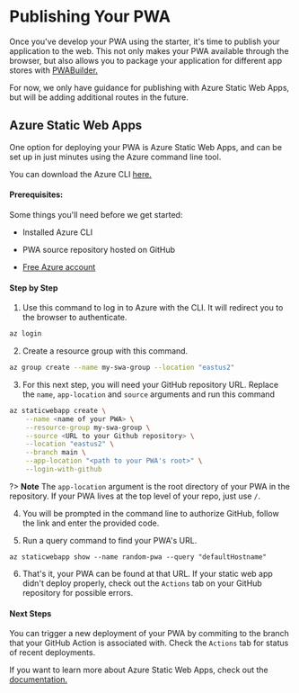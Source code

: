 # Publishing Your PWA

Once you've develop your PWA using the starter, it's time to publish your application to the web. 
This not only makes your PWA available through the browser, but also allows you to package your application for different app stores with <a href=#/builder/quick-start>PWABuilder.</a>

For now, we only have guidance for publishing with Azure Static Web Apps, but will be adding additional routes in the future.

## Azure Static Web Apps

One option for deploying your PWA is Azure Static Web Apps, and can be set up in just minutes using the Azure command line tool.

You can download the Azure CLI <a href="https://docs.microsoft.com/en-us/cli/azure/install-azure-cli">here.</a>

#### Prerequisites:

Some things you'll need before we get started:

* Installed Azure CLI
  
* PWA source repository hosted on GitHub
  
* <a href="https://azure.microsoft.com/en-us/free"> Free Azure account </a>

#### Step by Step

1. Use this command to log in to Azure with the CLI. It will redirect you to the browser to authenticate.

```bash
az login
```

2. Create a resource group with this command.

```bash
az group create --name my-swa-group --location "eastus2"
```

3. For this next step, you will need your GitHub repository URL. Replace the `name`, `app-location` and `source` arguments and run this command

```bash
az staticwebapp create \
    --name <name of your PWA> \
    --resource-group my-swa-group \
    --source <URL to your Github repository> \
    --location "eastus2" \
    --branch main \
    --app-location "<path to your PWA's root>" \
    --login-with-github
```

?> **Note** The `app-location` argument is the root directory of your PWA in the repository. If your PWA lives at the top level of your repo, just use `/`.

4. You will be prompted in the command line to authorize GitHub, follow the link and enter the provided code.

5. Run a query command to find your PWA's URL.

```
az staticwebapp show --name random-pwa --query "defaultHostname"
```

6. That's it, your PWA can be found at that URL. If your static web app didn't deploy properly, check out the `Actions` tab on your GitHub repository for possible errors.

#### Next Steps

You can trigger a new deployment of your PWA by commiting to the branch that your GitHub Action is associated with. Check the `Actions` tab for status of recent deployments.

If you want to learn more about Azure Static Web Apps, check out the <a href="https://docs.microsoft.com/en-us/azure/static-web-apps/"> documentation. </a>